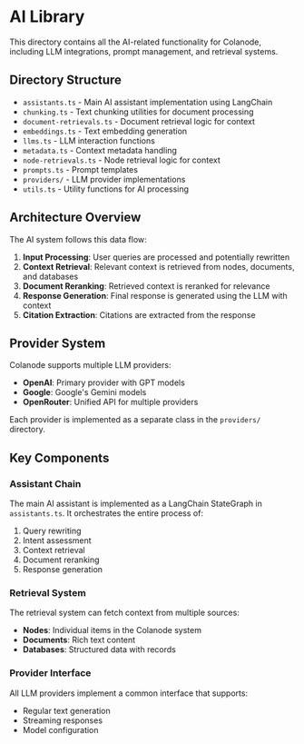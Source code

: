 # AI Library

This directory contains all the AI-related functionality for Colanode, including LLM integrations, prompt management, and retrieval systems.

## Directory Structure

- `assistants.ts` - Main AI assistant implementation using LangChain
- `chunking.ts` - Text chunking utilities for document processing
- `document-retrievals.ts` - Document retrieval logic for context
- `embeddings.ts` - Text embedding generation
- `llms.ts` - LLM interaction functions
- `metadata.ts` - Context metadata handling
- `node-retrievals.ts` - Node retrieval logic for context
- `prompts.ts` - Prompt templates
- `providers/` - LLM provider implementations
- `utils.ts` - Utility functions for AI processing

## Architecture Overview

The AI system follows this data flow:

1. **Input Processing**: User queries are processed and potentially rewritten
2. **Context Retrieval**: Relevant context is retrieved from nodes, documents, and databases
3. **Document Reranking**: Retrieved context is reranked for relevance
4. **Response Generation**: Final response is generated using the LLM with context
5. **Citation Extraction**: Citations are extracted from the response

## Provider System

Colanode supports multiple LLM providers:

- **OpenAI**: Primary provider with GPT models
- **Google**: Google's Gemini models
- **OpenRouter**: Unified API for multiple providers

Each provider is implemented as a separate class in the `providers/` directory.

## Key Components

### Assistant Chain

The main AI assistant is implemented as a LangChain StateGraph in `assistants.ts`. It orchestrates the entire process of:

1. Query rewriting
2. Intent assessment
3. Context retrieval
4. Document reranking
5. Response generation

### Retrieval System

The retrieval system can fetch context from multiple sources:

- **Nodes**: Individual items in the Colanode system
- **Documents**: Rich text content
- **Databases**: Structured data with records

### Provider Interface

All LLM providers implement a common interface that supports:

- Regular text generation
- Streaming responses
- Model configuration